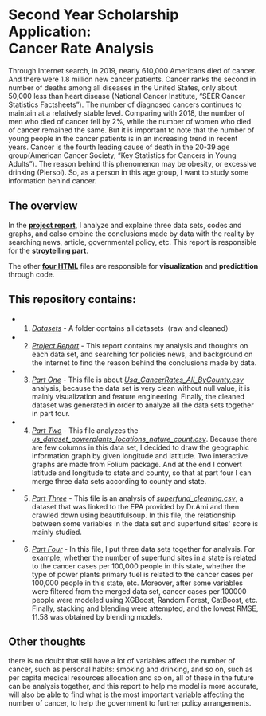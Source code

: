 # Second Year Scholarship Application: <br>Cancer Rate Analysis </br>

  Through Internet search, in 2019, nearly 610,000 Americans died of cancer. And there were 1.8 million new cancer patients. Cancer ranks the second in number of deaths among all diseases in the United States, only about 50,000 less than heart disease (National Cancer Institute, “SEER Cancer Statistics Factsheets”). The number of diagnosed cancers continues to maintain at a relatively stable level. Comparing with 2018, the number of men who died of cancer fell by 2%, while the number of women who died of cancer remained the same. But it is important to note that the number of young people in the cancer patients is in an increasing trend in recent years. Cancer is the fourth leading cause of death in the 20-39 age group(American Cancer Society, “Key Statistics for Cancers in Young Adults”). The reason behind this phenomenon may be obesity, or excessive drinking (Piersol). So, as a person in this age group, I want to study some information behind cancer.

## **The overview**

  In the **[project report](Cancer_Rate_Report.docx)**, I analyze and explaine three data sets, codes and graphs, and calso ombine the conclusions made by data with the reality by searching news, article, governmental policy, etc. This report is responsible for the **stroytelling part**.

  The other **[four HTML](https://github.com/gx26/Cancer_Rate)** files are responsible for **visualization** and **predictition** through code.

## **This repository contains**:

- 1. *[Datasets](https://github.com/gx26/Cancer_Rate/tree/master/Datasets)* - A folder contains all datasets（raw and cleaned）

- 2. *[Project Report](Cancer_Rate_Report.docx)* - This report contains my analysis and thoughts on each data set, and searching for policies news, and background on the internet to find the reason behind the conclusions made by data.

- 3. *[Part One](Part1.html)* - This file is about *[Usa_CancerRates_All_ByCounty.csv](https://github.com/gx26/Cancer_Rate/blob/master/Datasets/USA_CancerRates_All_ByCounty.csv)* analysis, because the data set is very clean without null value, it is mainly visualization and feature engineering. Finally, the cleaned dataset was generated in order to analyze all the data sets together in part four.

- 4. *[Part Two](Part2.html)* - This file analyzes the *[us_dataset_powerplants_locations_nature_count.csv](https://github.com/gx26/Cancer_Rate/blob/master/Datasets/US_Dataset_PowerPlants_Locations_Nature_County.csv)*. Because there are few columns in this data set, I decided to draw the geographic information graph by given longitude and latitude. Two interactive graphs are made from Folium package. And at the end I convert latitude and longitude to state and county, so that at part four I can merge three data sets according to county and state.

- 5. *[Part Three](Part3.html)* - This file is an analysis of *[superfund_cleaning.csv](https://github.com/gx26/Cancer_Rate/blob/master/Datasets/superfund_cleaned.csv)*, a dataset that was linked to the EPA provided by Dr.Ami and then crawled down using beautifulsoup. In this file, the relationship between some variables in the data set and superfund sites' score is mainly studied.

- 6. *[Part Four](Part4.html)* - In this file, I put three data sets together for analysis. For example, whether the number of superfund sites in a state is related to the cancer cases per 100,000 people in this state, whether the type of power plants primary fuel is related to the cancer cases per 100,000 people in this state, etc. Moreover, after some variables were filtered from the merged data set, cancer cases per 100000 people were modeled using XGBoost, Random Forest, CatBoost, etc. Finally, stacking and blending were attempted, and the lowest RMSE, 11.58 was obtained by blending models.

## **Other thoughts**

  there is no doubt that still have a lot of variables affect the number of cancer, such as personal habits: smoking and drinking, and so on, such as per capita medical resources allocation and so on, all of these in the future can be analysis together, and this report to help me model is more accurate, will also be able to find what is the most important variable affecting the number of cancer, to help the government to further policy arrangements.
